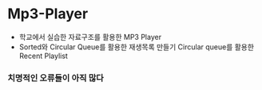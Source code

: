 # Mp3-Player
* 학교에서 실습한 자료구조를 활용한 MP3 Player
* Sorted와 Circular Queue를 활용한 재생목록 만들기
  Circular queue를 활용한 Recent Playlist
  
  
### 치명적인 오류들이 아직 많다
